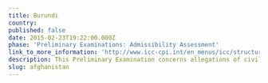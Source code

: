 ```yaml
---
title: Burundi
country:
published: false
date: 2015-02-23T19:22:00.000Z
phase: 'Preliminary Examinations: Admissibility Assessment'
link_to_more_information: 'http://www.icc-cpi.int/en_menus/icc/structure%20of%20the%20court/office%20of%20the%20prosecutor/comm%20and%20ref/pe-ongoing/afghanistan/Pages/afghanistan.aspx'
description: This Preliminary Examination concerns allegations of civilians killed by U.S.-led coalition forces following the post-9/11 occupation. The Preliminary Examination is currently in the Admissibility Assessment stage.
slug: afghanistan
---
```

